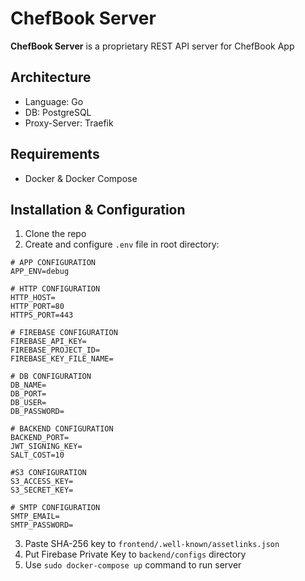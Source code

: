 # ChefBook Server
**ChefBook Server** is a proprietary REST API server for ChefBook App

## Architecture
* Language: Go
* DB: PostgreSQL
* Proxy-Server: Traefik

## Requirements
* Docker & Docker Compose

## Installation & Configuration
1. Clone the repo
2. Create and configure `.env` file in root directory:
```
# APP CONFIGURATION
APP_ENV=debug

# HTTP CONFIGURATION
HTTP_HOST=
HTTP_PORT=80
HTTPS_PORT=443

# FIREBASE CONFIGURATION
FIREBASE_API_KEY=
FIREBASE_PROJECT_ID=
FIREBASE_KEY_FILE_NAME=

# DB CONFIGURATION
DB_NAME=
DB_PORT=
DB_USER=
DB_PASSWORD=

# BACKEND CONFIGURATION
BACKEND_PORT=
JWT_SIGNING_KEY=
SALT_COST=10

#S3 CONFIGURATION
S3_ACCESS_KEY=
S3_SECRET_KEY=

# SMTP CONFIGURATION
SMTP_EMAIL=
SMTP_PASSWORD=
```
3. Paste SHA-256 key to `frontend/.well-known/assetlinks.json`
4. Put Firebase Private Key to `backend/configs` directory
5. Use `sudo docker-compose up` command to run server
